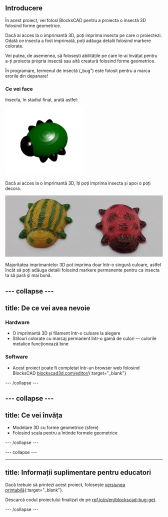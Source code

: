 ## Introducere

În acest proiect, vei folosi BlocksCAD pentru a proiecta o insectă 3D folosind forme geometrice.

Dacă ai acces la o imprimantă 3D, poți imprima insecta pe care o proiectezi. Odată ce insecta a fost imprimată, poți adăuga detalii folosind markere colorate.

Vei putea, de asemenea, să folosești abilitățile pe care le-ai învățat pentru a-ți proiecta propria insectă sau altă creatură folosind forme geometrice.

În programare, termenul de insectă („bug”) este folosit pentru a marca erorile din depanare!

### Ce vei face

Insecta, în stadiul final, arată astfel:

![captură de ecran](images/bug-complete.png)

Dacă ai acces la o imprimantă 3D, îți poți imprima insecta și apoi o poți decora.

![Proiect complet](images/bug-showcase.png)

Majoritatea imprimantelor 3D pot imprima doar într-o singură culoare, astfel încât să poți adăuga detalii folosind markere permanente pentru ca insecta ta să pară și mai bună.

--- collapse ---
---
title: De ce vei avea nevoie
---

### Hardware

+ O imprimantă 3D și filament într-o culoare la alegere
+ Stilouri colorate cu marcaj permanent într-o gamă de culori — culorile metalice funcționează bine

### Software

+ Acest proiect poate fi completat într-un browser web folosind BlocksCAD [blockscad3d.com/editor/](https://www.blockscad3d.com/editor){:target="_blank"}

--- /collapse ---

--- collapse ---
---
title: Ce vei învăța
---

+ Modelare 3D cu forme geometrice (sfere)
+ Folosind scala</code> pentru a întinde formele geometrice</li>
</ul>

<p spaces-before="0">--- /collapse ---</p>

<p spaces-before="0">--- collapse ---</p>

<hr />

<h2 spaces-before="0">title: Informații suplimentare pentru educatori</h2>

<p spaces-before="0">Dacă trebuie să printezi acest proiect, folosește <a href="https://projects.raspberrypi.org/en/projects/blockscad-bug/print">versiunea printabilă</a>{:target="_blank"}.</p>

<p spaces-before="0">Descarcă codul proiectului finalizat de pe <a href="http://rpf.io/p/en/blockscad-bug-get">rpf.io/p/en/blockscad-bug-get</a>.</p>

<p spaces-before="0">--- /collapse ---</p>
